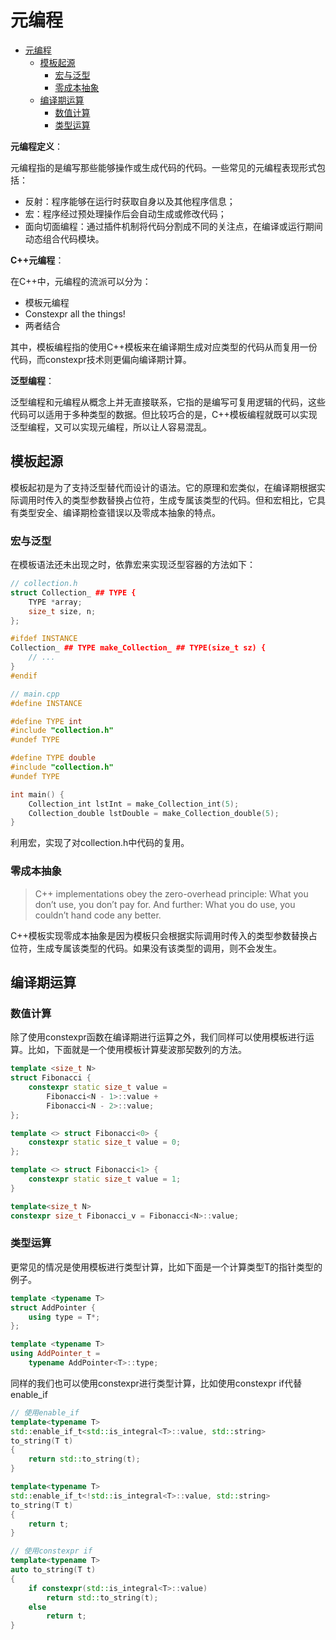 # 元编程

- [元编程](#元编程)
  - [模板起源](#模板起源)
    - [宏与泛型](#宏与泛型)
    - [零成本抽象](#零成本抽象)
  - [编译期运算](#编译期运算)
    - [数值计算](#数值计算)
    - [类型运算](#类型运算)

**元编程定义**：

元编程指的是编写那些能够操作或生成代码的代码。一些常见的元编程表现形式包括：

- 反射：程序能够在运行时获取自身以及其他程序信息；
- 宏：程序经过预处理操作后会自动生成或修改代码；
- 面向切面编程：通过插件机制将代码分割成不同的关注点，在编译或运行期间动态组合代码模块。

**C++元编程**：

在C++中，元编程的流派可以分为：

- 模板元编程
- Constexpr all the things!
- 两者结合

其中，模板编程指的使用C++模板来在编译期生成对应类型的代码从而复用一份代码，而constexpr技术则更偏向编译期计算。

**泛型编程**：

泛型编程和元编程从概念上并无直接联系，它指的是编写可复用逻辑的代码，这些代码可以适用于多种类型的数据。但比较巧合的是，C++模板编程就既可以实现泛型编程，又可以实现元编程，所以让人容易混乱。

## 模板起源

模板起初是为了支持泛型替代而设计的语法。它的原理和宏类似，在编译期根据实际调用时传入的类型参数替换占位符，生成专属该类型的代码。但和宏相比，它具有类型安全、编译期检查错误以及零成本抽象的特点。

### 宏与泛型

在模板语法还未出现之时，依靠宏来实现泛型容器的方法如下：

```c++
// collection.h
struct Collection_ ## TYPE {
    TYPE *array; 
    size_t size, n;
};

#ifdef INSTANCE 
Collection_ ## TYPE make_Collection_ ## TYPE(size_t sz) {
    // ...
}
#endif

// main.cpp
#define INSTANCE

#define TYPE int 
#include "collection.h"
#undef TYPE

#define TYPE double
#include "collection.h"
#undef TYPE

int main() {
    Collection_int lstInt = make_Collection_int(5); 
    Collection_double lstDouble = make_Collection_double(5);
}
```

利用宏，实现了对collection.h中代码的复用。

### 零成本抽象

> C++ implementations obey the zero-overhead principle: What you don’t use, you don’t pay for. And further: What you do use, you couldn’t hand code any better.

C++模板实现零成本抽象是因为模板只会根据实际调用时传入的类型参数替换占位符，生成专属该类型的代码。如果没有该类型的调用，则不会发生。

## 编译期运算

### 数值计算

除了使用constexpr函数在编译期进行运算之外，我们同样可以使用模板进行运算。比如，下面就是一个使用模板计算斐波那契数列的方法。

```c++
template <size_t N> 
struct Fibonacci {  
    constexpr static size_t value = 
        Fibonacci<N - 1>::value +
        Fibonacci<N - 2>::value;
};

template <> struct Fibonacci<0> {   
    constexpr static size_t value = 0;
};

template <> struct Fibonacci<1> {   
    constexpr static size_t value = 1;
}

template<size_t N>
constexpr size_t Fibonacci_v = Fibonacci<N>::value; 
```

### 类型运算

更常见的情况是使用模板进行类型计算，比如下面是一个计算类型T的指针类型的例子。

```c++
template <typename T> 
struct AddPointer {   
    using type = T*;  
};

template <typename T>
using AddPointer_t =
    typename AddPointer<T>::type; 
```

同样的我们也可以使用constexpr进行类型计算，比如使用constexpr if代替enable_if

```c++
// 使用enable_if
template<typename T>
std::enable_if_t<std::is_integral<T>::value, std::string>
to_string(T t)
{
    return std::to_string(t);
}

template<typename T>
std::enable_if_t<!std::is_integral<T>::value, std::string>
to_string(T t)
{
    return t;
}

// 使用constexpr if
template<typename T>
auto to_string(T t)
{
    if constexpr(std::is_integral<T>::value)
        return std::to_string(t);
    else
        return t;
}
```
